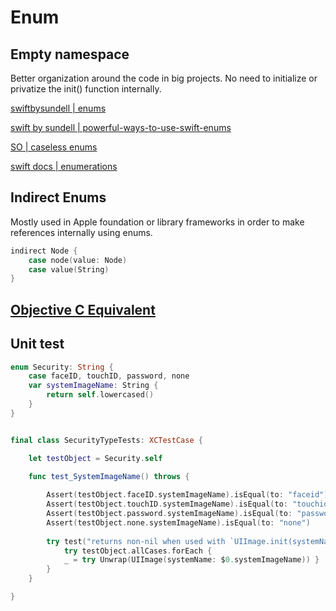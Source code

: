 # Enum


## Empty namespace
 
Better organization around the code in big projects. No need to initialize or privatize the init() function internally.

[swiftbysundell | enums](https://www.swiftbysundell.com/basics/enums/)

[swift by sundell | powerful-ways-to-use-swift-enums](https://www.swiftbysundell.com/articles/powerful-ways-to-use-swift-enums/)

[SO | caseless enums](https://stackoverflow.com/questions/49427144/is-there-a-technical-reason-to-use-swifts-caseless-enum-instead-of-real-cases)

[swift docs | enumerations](https://docs.swift.org/swift-book/LanguageGuide/Enumerations.html)


## Indirect Enums

Mostly used in Apple foundation or library frameworks in order to make references internally using enums.

```swift
indirect Node {
	case node(value: Node)
	case value(String)
}
```


## [Objective C Equivalent](ios/objectiveC/enum.md)


## Unit test


```swift
enum Security: String {
	case faceID, touchID, password, none
	var systemImageName: String { 
		return self.lowercased()
	}
}


final class SecurityTypeTests: XCTestCase {

	let testObject = Security.self

	func test_SystemImageName() throws {
	
		Assert(testObject.faceID.systemImageName).isEqual(to: "faceid")
		Assert(testObject.touchID.systemImageName).isEqual(to: "touchid")
		Assert(testObject.password.systemImageName).isEqual(to: "password")
		Assert(testObject.none.systemImageName).isEqual(to: "none")
		
		try test("returns non-nil when used with `UIImage.init(systemName:)`") {
			try testObject.allCases.forEach {
			_ = try Unwrap(UIImage(systemName: $0.systemImageName)) }
		}
	}

}
```



